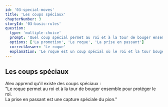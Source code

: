 ```yaml
---
id: '03-special-moves'
title: 'Les coups spéciaux'
chapterNumber: 3
storyId: '03-basic-rules'
question:
  type: 'multiple-choice'
  prompt: 'Quel coup spécial permet au roi et à la tour de bouger ensemble ?'
  options: ['La promotion', 'Le roque', 'La prise en passant']
  correctAnswer: 'Le roque'
  explanation: 'Le roque est un coup spécial où le roi et la tour bougent en même temps.'
---
```


## Les coups spéciaux

Alex apprend qu'il existe des coups spéciaux :  
"Le roque permet au roi et à la tour de bouger ensemble pour protéger le roi.  
La prise en passant est une capture spéciale du pion."
